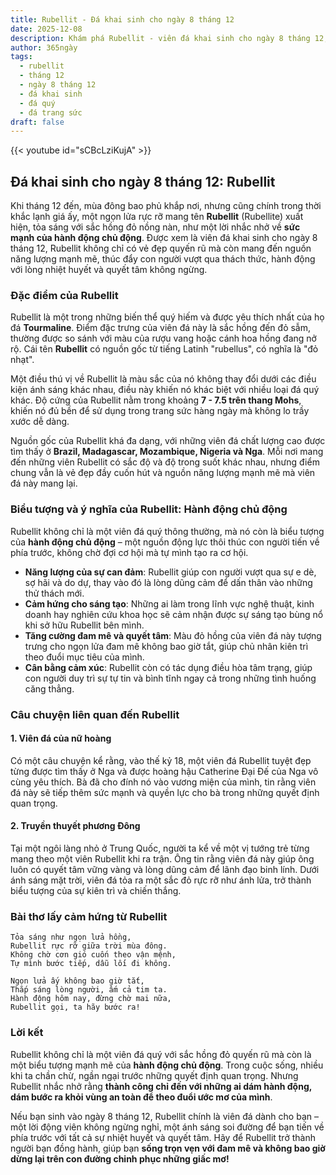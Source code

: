 ```yaml
---
title: Rubellit - Đá khai sinh cho ngày 8 tháng 12
date: 2025-12-08
description: Khám phá Rubellit - viên đá khai sinh cho ngày 8 tháng 12, biểu tượng của Hành động chủ động. Cùng tìm hiểu ý nghĩa sâu sắc của viên đá độc đáo này.
author: 365ngày
tags:
  - rubellit
  - tháng 12
  - ngày 8 tháng 12
  - đá khai sinh
  - đá quý
  - đá trang sức
draft: false
---
```


{{< youtube id="sCBcLziKujA" >}}

## Đá khai sinh cho ngày 8 tháng 12: Rubellit

Khi tháng 12 đến, mùa đông bao phủ khắp nơi, nhưng cũng chính trong thời khắc lạnh giá ấy, một ngọn lửa rực rỡ mang tên **Rubellit** (Rubellite) xuất hiện, tỏa sáng với sắc hồng đỏ nồng nàn, như một lời nhắc nhở về **sức mạnh của hành động chủ động**. Được xem là viên đá khai sinh cho ngày 8 tháng 12, Rubellit không chỉ có vẻ đẹp quyến rũ mà còn mang đến nguồn năng lượng mạnh mẽ, thúc đẩy con người vượt qua thách thức, hành động với lòng nhiệt huyết và quyết tâm không ngừng.

### Đặc điểm của Rubellit

Rubellit là một trong những biến thể quý hiếm và được yêu thích nhất của họ đá **Tourmaline**. Điểm đặc trưng của viên đá này là sắc hồng đến đỏ sẫm, thường được so sánh với màu của rượu vang hoặc cánh hoa hồng đang nở rộ. Cái tên **Rubellit** có nguồn gốc từ tiếng Latinh "rubellus", có nghĩa là "đỏ nhạt".

Một điều thú vị về Rubellit là màu sắc của nó không thay đổi dưới các điều kiện ánh sáng khác nhau, điều này khiến nó khác biệt với nhiều loại đá quý khác. Độ cứng của Rubellit nằm trong khoảng **7 - 7.5 trên thang Mohs**, khiến nó đủ bền để sử dụng trong trang sức hàng ngày mà không lo trầy xước dễ dàng.

Nguồn gốc của Rubellit khá đa dạng, với những viên đá chất lượng cao được tìm thấy ở **Brazil, Madagascar, Mozambique, Nigeria và Nga**. Mỗi nơi mang đến những viên Rubellit có sắc độ và độ trong suốt khác nhau, nhưng điểm chung vẫn là vẻ đẹp đầy cuốn hút và nguồn năng lượng mạnh mẽ mà viên đá này mang lại.

### Biểu tượng và ý nghĩa của Rubellit: Hành động chủ động

Rubellit không chỉ là một viên đá quý thông thường, mà nó còn là biểu tượng của **hành động chủ động** – một nguồn động lực thôi thúc con người tiến về phía trước, không chờ đợi cơ hội mà tự mình tạo ra cơ hội.

- **Năng lượng của sự can đảm**: Rubellit giúp con người vượt qua sự e dè, sợ hãi và do dự, thay vào đó là lòng dũng cảm để dấn thân vào những thử thách mới.
- **Cảm hứng cho sáng tạo**: Những ai làm trong lĩnh vực nghệ thuật, kinh doanh hay nghiên cứu khoa học sẽ cảm nhận được sự sáng tạo bùng nổ khi sở hữu Rubellit bên mình.
- **Tăng cường đam mê và quyết tâm**: Màu đỏ hồng của viên đá này tượng trưng cho ngọn lửa đam mê không bao giờ tắt, giúp chủ nhân kiên trì theo đuổi mục tiêu của mình.
- **Cân bằng cảm xúc**: Rubellit còn có tác dụng điều hòa tâm trạng, giúp con người duy trì sự tự tin và bình tĩnh ngay cả trong những tình huống căng thẳng.

### Câu chuyện liên quan đến Rubellit

#### 1. Viên đá của nữ hoàng

Có một câu chuyện kể rằng, vào thế kỷ 18, một viên đá Rubellit tuyệt đẹp từng được tìm thấy ở Nga và được hoàng hậu Catherine Đại Đế của Nga vô cùng yêu thích. Bà đã cho đính nó vào vương miện của mình, tin rằng viên đá này sẽ tiếp thêm sức mạnh và quyền lực cho bà trong những quyết định quan trọng.

#### 2. Truyền thuyết phương Đông

Tại một ngôi làng nhỏ ở Trung Quốc, người ta kể về một vị tướng trẻ từng mang theo một viên Rubellit khi ra trận. Ông tin rằng viên đá này giúp ông luôn có quyết tâm vững vàng và lòng dũng cảm để lãnh đạo binh lính. Dưới ánh sáng mặt trời, viên đá tỏa ra một sắc đỏ rực rỡ như ánh lửa, trở thành biểu tượng của sự kiên trì và chiến thắng.

### Bài thơ lấy cảm hứng từ Rubellit

	Tỏa sáng như ngọn lửa hồng,  
	Rubellit rực rỡ giữa trời mùa đông.  
	Không chờ cơn gió cuốn theo vận mệnh,  
	Tự mình bước tiếp, dẫu lối đi không.
	
	Ngọn lửa ấy không bao giờ tắt,  
	Thắp sáng lòng người, ấm cả tim ta.  
	Hành động hôm nay, đừng chờ mai nữa,  
	Rubellit gọi, ta hãy bước ra!

### Lời kết

Rubellit không chỉ là một viên đá quý với sắc hồng đỏ quyến rũ mà còn là một biểu tượng mạnh mẽ của **hành động chủ động**. Trong cuộc sống, nhiều khi ta chần chừ, ngần ngại trước những quyết định quan trọng. Nhưng Rubellit nhắc nhở rằng **thành công chỉ đến với những ai dám hành động, dám bước ra khỏi vùng an toàn để theo đuổi ước mơ của mình**.

Nếu bạn sinh vào ngày 8 tháng 12, Rubellit chính là viên đá dành cho bạn – một lời động viên không ngừng nghỉ, một ánh sáng soi đường để bạn tiến về phía trước với tất cả sự nhiệt huyết và quyết tâm. Hãy để Rubellit trở thành người bạn đồng hành, giúp bạn **sống trọn vẹn với đam mê và không bao giờ dừng lại trên con đường chinh phục những giấc mơ!**